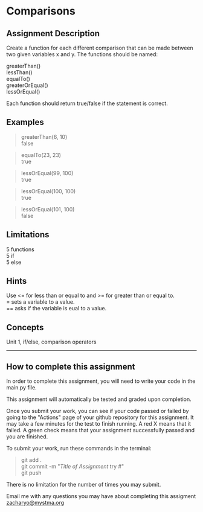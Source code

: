 # **Comparisons**  

## **Assignment Description**  
Create a function for each different comparison that can be made between two given variables x and y. The functions should be named:

greaterThan()  
lessThan()  
equalTo()  
greaterOrEqual()  
lessOrEqual()  

Each function should return true/false if the statement is correct.

## **Examples**  
>greaterThan(6, 10)  
false

>equalTo(23, 23)  
true

>lessOrEqual(99, 100)  
true

>lessOrEqual(100, 100)  
true

>lessOrEqual(101, 100)  
false

## **Limitations**  
5 functions  
5 if  
5 else  

## **Hints**  
Use <= for less than or equal to and >= for greater than or equal to.  
= sets a variable to a value.  
== asks if the variable is eual to a value.  
## **Concepts**  
Unit 1, if/else, comparison operators

---

## **How to complete this assignment**
In order to complete this assignment, you will need to write your code in the main.py file.

This assignment will automatically be tested and graded upon completion.

Once you submit your work, you can see if your code passed or failed by going to the "Actions" page of your github repository for this assignment. It may take a few minutes for the test to finish running. A red X means that it failed. A green check means that your assignment successfully passed and you are finished.

To submit your work, run these commands in the terminal: 
>git add .  
git commit -m "*Title of Assignment* try #"  
git push  

There is no limitation for the number of times you may submit.

Email me with any questions you may have about completing this assigment  
zacharyo@mystma.org
